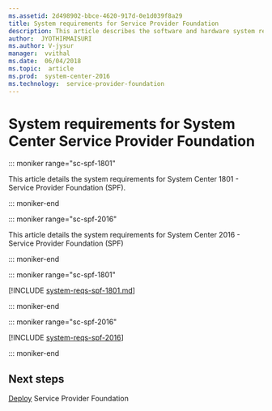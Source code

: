 ```yaml
---
ms.assetid: 2d498902-bbce-4620-917d-0e1d039f8a29
title: System requirements for Service Provider Foundation
description: This article describes the software and hardware system requirements for System Center Service Provider Foundation
author:  JYOTHIRMAISURI
ms.author: V-jysur
manager:  vvithal
ms.date:  06/04/2018
ms.topic:  article
ms.prod:  system-center-2016
ms.technology:  service-provider-foundation
---
```


# System requirements for System Center Service Provider Foundation

::: moniker range="sc-spf-1801"

This article details the system requirements for System Center 1801 - Service Provider Foundation (SPF).

::: moniker-end

::: moniker range="sc-spf-2016"

This article details the system requirements for System Center 2016 - Service Provider Foundation (SPF)

::: moniker-end

::: moniker range="sc-spf-1801"

[!INCLUDE [system-reqs-spf-1801.md](../includes/system-reqs-spf-1801.md)]

::: moniker-end

::: moniker range="sc-spf-2016"

[!INCLUDE [system-reqs-spf-2016](../includes/system-reqs-spf-2016.md)]

::: moniker-end

## Next steps
[Deploy](deploy-spf.md) Service Provider Foundation
